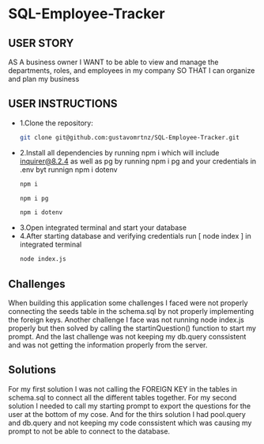 # SQL-Employee-Tracker

## USER STORY
AS A business owner
I WANT to be able to view and manage the departments, roles, and employees in my company
SO THAT I can organize and plan my business

## USER INSTRUCTIONS


 - 1.Clone the repository:
    ```bash
    git clone git@github.com:gustavomrtnz/SQL-Employee-Tracker.git
    ```
 - 2.Install all dependencies by running npm i which will include inquirer@8.2.4 as well as pg by running npm i pg and your credentials in .env byt runnign npm i dotenv
   ```bash
   npm i
   ```
   ```bash
   npm i pg
   ```
   ```bash
   npm i dotenv
   ```
 - 3.Open integrated terminal and start your database
 - 4.After starting database and verifying credentials run [ node index ] in integrated terminal
   ```bash
   node index.js
   ```

 ## Challenges
 When building this application some challenges I faced were not properly connecting the seeds table in the schema.sql by not properly implementing the foreign keys. Another challenge I face was not running node index.js properly but then solved by calling the startinQuestion() function to start my prompt. And the last challenge was not keeping my db.query conssistent and was not getting the information properly from the server.

 ## Solutions
For my first solution I was not calling the FOREIGN KEY in the tables in schema.sql to connect all the different tables together. 
For my second solution I needed to call my starting prompt to export the questions for the user at the bottom of my cose.
And for the thirs solution I had pool.query and db.query and not keeping my code conssistent which was causing my prompt to not be able to connect to the database.


